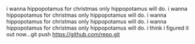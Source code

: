 i wanna hippopotamus for christmas
only hippopotamus will do.
i wanna hippopotamus for christmas
only hippopotamus will do.
i wanna hippopotamus for christmas
only hippopotamus will do.
i wanna hippopotamus for christmas
only hippopotamus will do.
i think i figured it out now...git push https://github.com/repo.git